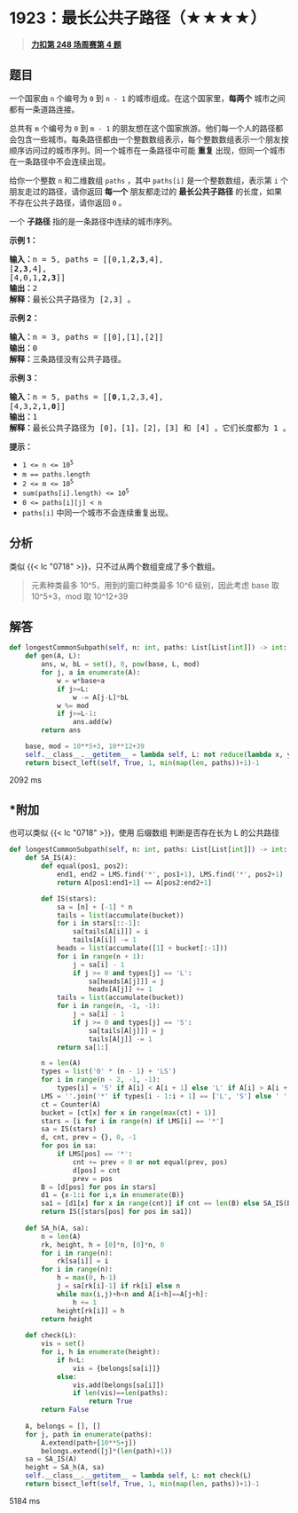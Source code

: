 # 1923：最长公共子路径（★★★★）


> <u>**[力扣第 248 场周赛第 4 题](https://leetcode.cn/problems/longest-common-subpath/)**</u>

## 题目

<p>一个国家由 <code>n</code> 个编号为 <code>0</code> 到 <code>n - 1</code> 的城市组成。在这个国家里，<strong>每两个</strong> 城市之间都有一条道路连接。</p>

<p>总共有 <code>m</code> 个编号为 <code>0</code> 到 <code>m - 1</code> 的朋友想在这个国家旅游。他们每一个人的路径都会包含一些城市。每条路径都由一个整数数组表示，每个整数数组表示一个朋友按顺序访问过的城市序列。同一个城市在一条路径中可能 <strong>重复</strong> 出现，但同一个城市在一条路径中不会连续出现。</p>

<p>给你一个整数 <code>n</code> 和二维数组 <code>paths</code> ，其中 <code>paths[i]</code> 是一个整数数组，表示第 <code>i</code> 个朋友走过的路径，请你返回 <strong>每一个</strong> 朋友都走过的 <strong>最长公共子路径</strong> 的长度，如果不存在公共子路径，请你返回 <code>0</code> 。</p>

<p>一个 <strong>子路径</strong> 指的是一条路径中连续的城市序列。</p>



<p><strong>示例 1：</strong></p>

<pre>
<b>输入：</b>n = 5, paths = [[0,1,<strong>2,3</strong>,4],
[<strong>2,3</strong>,4],
[4,0,1,<strong>2,3</strong>]]
<b>输出：</b>2
<b>解释：</b>最长公共子路径为 [2,3] 。
</pre>

<p><strong>示例 2：</strong></p>

<pre>
<b>输入：</b>n = 3, paths = [[0],[1],[2]]
<b>输出：</b>0
<b>解释：</b>三条路径没有公共子路径。
</pre>

<p><strong>示例 3：</strong></p>

<pre>
<b>输入：</b>n = 5, paths = [[<strong>0</strong>,1,2,3,4],
[4,3,2,1,<strong>0</strong>]]
<b>输出：</b>1
<b>解释：</b>最长公共子路径为 [0]，[1]，[2]，[3] 和 [4] 。它们长度都为 1 。</pre>



<p><strong>提示：</strong></p>

<ul>
<li><code>1 <= n <= 10<sup>5</sup></code></li>
<li><code>m == paths.length</code></li>
<li><code>2 <= m <= 10<sup>5</sup></code></li>
<li><code>sum(paths[i].length) <= 10<sup>5</sup></code></li>
<li><code>0 <= paths[i][j] < n</code></li>
<li><code>paths[i]</code> 中同一个城市不会连续重复出现。</li>
</ul>


## 分析

类似 {{< lc "0718" >}}，只不过从两个数组变成了多个数组。

> 元素种类最多 10^5，用到的窗口种类最多 10^6 级别，因此考虑 base 取 10^5+3，mod 取 10^12+39

## 解答

```python
def longestCommonSubpath(self, n: int, paths: List[List[int]]) -> int:
    def gen(A, L):
        ans, w, bL = set(), 0, pow(base, L, mod)
        for j, a in enumerate(A):
            w = w*base+a
            if j>=L:
                w -= A[j-L]*bL
            w %= mod
            if j>=L-1:
                ans.add(w)
        return ans

    base, mod = 10**5+3, 10**12+39
    self.__class__.__getitem__ = lambda self, L: not reduce(lambda x, y: x&y, [gen(A,L) for A in paths])
    return bisect_left(self, True, 1, min(map(len, paths))+1)-1
```
2092 ms

## *附加

也可以类似 {{< lc "0718" >}}，使用 后缀数组 判断是否存在长为 L 的公共路径

```python
def longestCommonSubpath(self, n: int, paths: List[List[int]]) -> int:
    def SA_IS(A):
        def equal(pos1, pos2):
            end1, end2 = LMS.find('*', pos1+1), LMS.find('*', pos2+1)
            return A[pos1:end1+1] == A[pos2:end2+1]

        def IS(stars):
            sa = [n] + [-1] * n
            tails = list(accumulate(bucket))
            for i in stars[::-1]:
                sa[tails[A[i]]] = i
                tails[A[i]] -= 1
            heads = list(accumulate([1] + bucket[:-1]))
            for i in range(n + 1):
                j = sa[i] - 1
                if j >= 0 and types[j] == 'L':
                    sa[heads[A[j]]] = j
                    heads[A[j]] += 1
            tails = list(accumulate(bucket))
            for i in range(n, -1, -1):
                j = sa[i] - 1
                if j >= 0 and types[j] == 'S':
                    sa[tails[A[j]]] = j
                    tails[A[j]] -= 1
            return sa[1:]

        n = len(A)
        types = list('0' * (n - 1) + 'LS')
        for i in range(n - 2, -1, -1):
            types[i] = 'S' if A[i] < A[i + 1] else 'L' if A[i] > A[i + 1] else types[i + 1]
        LMS = ''.join('*' if types[i - 1:i + 1] == ['L', 'S'] else ' ' for i in range(n + 1))
        ct = Counter(A)
        bucket = [ct[x] for x in range(max(ct) + 1)]
        stars = [i for i in range(n) if LMS[i] == '*']
        sa = IS(stars)
        d, cnt, prev = {}, 0, -1
        for pos in sa:
            if LMS[pos] == '*':
                cnt += prev < 0 or not equal(prev, pos)
                d[pos] = cnt
                prev = pos
        B = [d[pos] for pos in stars]
        d1 = {x-1:i for i,x in enumerate(B)}
        sa1 = [d1[x] for x in range(cnt)] if cnt == len(B) else SA_IS(B)
        return IS([stars[pos] for pos in sa1])
    
    def SA_h(A, sa):
        n = len(A)
        rk, height, h = [0]*n, [0]*n, 0
        for i in range(n):
            rk[sa[i]] = i
        for i in range(n):
            h = max(0, h-1)
            j = sa[rk[i]-1] if rk[i] else n
            while max(i,j)+h<n and A[i+h]==A[j+h]:
                h += 1
            height[rk[i]] = h
        return height
    
    def check(L):
        vis = set()
        for i, h in enumerate(height):
            if h<L:
                vis = {belongs[sa[i]]}
            else:
                vis.add(belongs[sa[i]])
                if len(vis)==len(paths):
                    return True
        return False
            
    A, belongs = [], []
    for j, path in enumerate(paths):
        A.extend(path+[10**5+j])
        belongs.extend([j]*(len(path)+1))
    sa = SA_IS(A)
    height = SA_h(A, sa)
    self.__class__.__getitem__ = lambda self, L: not check(L)
    return bisect_left(self, True, 1, min(map(len, paths))+1)-1
```
5184 ms
